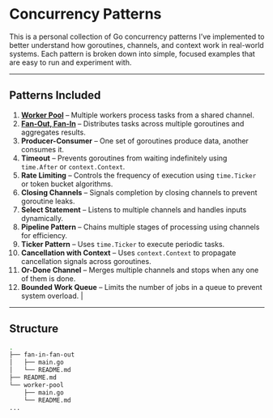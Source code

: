 # Concurrency Patterns

This is a personal collection of Go concurrency patterns I’ve implemented to better understand how goroutines, channels, and context work in real-world systems. Each pattern is broken down into simple, focused examples that are easy to run and experiment with.

---

## Patterns Included


1. **[Worker Pool](worker-pool/README.md)** – Multiple workers process tasks from a shared channel.  
2. **[Fan-Out, Fan-In](fan-in-fan-out/README.md)** – Distributes tasks across multiple goroutines and aggregates results.  
3. **Producer-Consumer** – One set of goroutines produce data, another consumes it.  
4. **Timeout** – Prevents goroutines from waiting indefinitely using `time.After` or `context.Context`.  
5. **Rate Limiting** – Controls the frequency of execution using `time.Ticker` or token bucket algorithms.  
6. **Closing Channels** – Signals completion by closing channels to prevent goroutine leaks.  
7. **Select Statement** – Listens to multiple channels and handles inputs dynamically.  
8. **Pipeline Pattern** – Chains multiple stages of processing using channels for efficiency.  
9. **Ticker Pattern** – Uses `time.Ticker` to execute periodic tasks.  
10. **Cancellation with Context** – Uses `context.Context` to propagate cancellation signals across goroutines.  
11. **Or-Done Channel** – Merges multiple channels and stops when any one of them is done.  
12. **Bounded Work Queue** – Limits the number of jobs in a queue to prevent system overload.               |

---

## Structure

```bash
.
├── fan-in-fan-out
│   ├── main.go
│   └── README.md
├── README.md
└── worker-pool
    ├── main.go
    └── README.md
...
